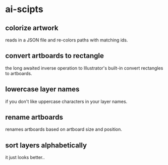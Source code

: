 # ai-scipts

## colorize artwork

reads in a JSON file and re-colors paths with matching ids. 

## convert artboards to rectangle

the long awaited inverse operation to Illustrator's built-in convert rectangles to artboards.

## lowercase layer names

if you don't like uppercase characters in your layer names.

## rename artboards

renames artboards based on artboard size and position.

## sort layers alphabetically

it just looks better..
